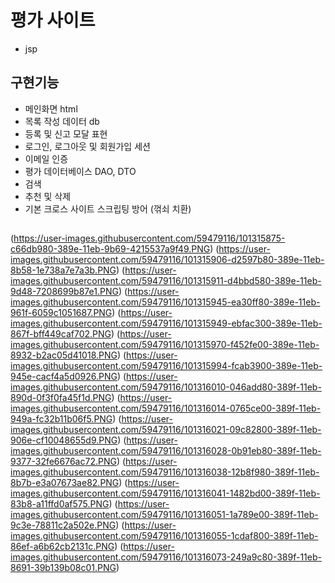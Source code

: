 # 평가 사이트
- jsp

## 구현기능

- 메인화면 html
- 목록 작성 데이터 db
- 등록 및 신고 모달 표현
- 로그인, 로그아웃 및 회원가입 세션
- 이메일 인증
- 평가 데이터베이스 DAO, DTO
- 검색
- 추천 및 삭제
- 기본 크로스 사이트 스크립팅 방어 (꺾쇠 치환)

##
(https://user-images.githubusercontent.com/59479116/101315875-c66db980-389e-11eb-9b69-4215537a9f49.PNG)
(https://user-images.githubusercontent.com/59479116/101315906-d2597b80-389e-11eb-8b58-1e738a7e7a3b.PNG)
(https://user-images.githubusercontent.com/59479116/101315911-d4bbd580-389e-11eb-9d48-7208699b87e1.PNG)
(https://user-images.githubusercontent.com/59479116/101315945-ea30ff80-389e-11eb-961f-6059c1051687.PNG)
(https://user-images.githubusercontent.com/59479116/101315949-ebfac300-389e-11eb-867f-bff449caf702.PNG)
(https://user-images.githubusercontent.com/59479116/101315970-f452fe00-389e-11eb-8932-b2ac05d41018.PNG)
(https://user-images.githubusercontent.com/59479116/101315994-fcab3900-389e-11eb-945e-cacf4a5d0926.PNG)
(https://user-images.githubusercontent.com/59479116/101316010-046add80-389f-11eb-890d-0f3f0fa45f1d.PNG)
(https://user-images.githubusercontent.com/59479116/101316014-0765ce00-389f-11eb-949a-fc32b11b06f5.PNG)
(https://user-images.githubusercontent.com/59479116/101316021-09c82800-389f-11eb-906e-cf10048655d9.PNG)
(https://user-images.githubusercontent.com/59479116/101316028-0b91eb80-389f-11eb-9377-32fe6676ac72.PNG)
(https://user-images.githubusercontent.com/59479116/101316038-12b8f980-389f-11eb-8b7b-e3a07673ae82.PNG)
(https://user-images.githubusercontent.com/59479116/101316041-1482bd00-389f-11eb-83b8-a11ffd0af575.PNG)
(https://user-images.githubusercontent.com/59479116/101316051-1a789e00-389f-11eb-9c3e-78811c2a502e.PNG)
(https://user-images.githubusercontent.com/59479116/101316055-1cdaf800-389f-11eb-86ef-a6b62cb2131c.PNG)
(https://user-images.githubusercontent.com/59479116/101316073-249a9c80-389f-11eb-8691-39b139b08c01.PNG)

